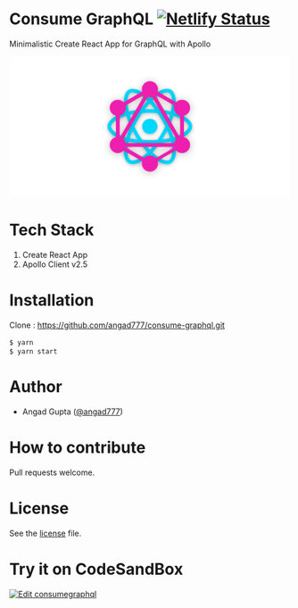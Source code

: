 # Consume GraphQL [![Netlify Status](https://api.netlify.com/api/v1/badges/424756a2-c9f2-4921-b11c-867596aedcf9/deploy-status)](https://consume-graphql.netlify.com/)
Minimalistic Create React App for GraphQL with Apollo

![](consumegraphql.png)

# Tech Stack

1. Create React App
2. Apollo Client v2.5

# Installation 

Clone : https://github.com/angad777/consume-graphql.git

```
$ yarn 
$ yarn start

```

# Author

- Angad Gupta ([@angad777](https://github.com/angad777)) 

# How to contribute
Pull requests welcome.

# License

See the [license] file.

# Try it on CodeSandBox

[![Edit consumegraphql](https://codesandbox.io/static/img/play-codesandbox.svg)](https://codesandbox.io/s/7yy7m6yyn1?fontsize=14)

[license]: /LICENSE





